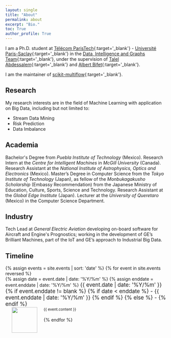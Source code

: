 ```yaml
---
layout: single
title: "About"
permalink: about
excerpt: "Bio."
toc: True
author_profile: True
---
```


I am a Ph.D. student at [Télécom ParisTech](http://www.telecom-paristech.fr/eng){:target='_blank'} - [Université Paris-Saclay](https://www.universite-paris-saclay.fr/en){:target='_blank'} in the [Data, Intelligence and Graphs Team](https://dig.telecom-paristech.fr/blog/){:target='_blank'}, under the supervision of [Talel Abdessalem](https://sites.google.com/view/talel-abdessalem){:target='_blank'} and [Albert Bifet](http://albertbifet.com/){:target='_blank'}.

I am the maintainer of [scikit-multiflow](https://scikit-multiflow.github.io/){:target='_blank'}.

## Research

My research interests are in the field of Machine Learning with application on Big Data, including but not limited to:

- Stream Data Mining
- Risk Prediction
- Data Imbalance

## Academia

Bachelor's Degree from _Puebla Institute of Technology_ (Mexico). Research Intern at the _Centre for Intelligent Machines_ in _McGill University_ (Canada). Research Assistant at the _National Institute of Astrophysics, Optics and Electronics_ (Mexico). Master’s Degree in Computer Science from the _Tokyo Institute of Technology_ (Japan), as fellow of the _Monbukagakusho Scholarship_ (Embassy Recommendation) from the Japanese Ministry of Education, Culture, Sports, Science and Technology. Research Assistant at the _Global Edge Institute_ (Japan). Lecturer at the _University of Queretaro_ (Mexico) in the Computer Science Department.

## Industry
 Tech Lead at _General Electric Aviation_ developing on-board software for Aircraft and Engine's Prognostics; working in the development of GE’s Brilliant Machines, part of the IoT and GE’s approach to Industrial Big Data.

## Timeline

<div class="container row">
    {% assign events = site.events | sort: 'date' %}
    {% for event in site.events reversed %}
    <div class="clearfix float-my-children">
        {% assign date = event.date | date: '%Y/%m' %}
        {% assign enddate = event.enddate | date: '%Y/%m' %}
        <big class="item-date">{{ event.date | date: '%Y/%m' }}
        {% if event.enddate != blank %}
            {% if date < enddate %} - {{ event.enddate | date: '%Y/%m' }}
            {% endif %}
        {% else %} - 
        {% endif %}</big>
        <div>
            <span>
                <img style="float:left" class="img-circle" src="{{site.baseurl}}{{ event.image }}" width="80" height="80"  hspace="20">
                <small>{{ event.content }}</small>
            </span>
        </div>
    </div>
    <br>
    {% endfor %}
    <div class="last-item">
        <i class="vertical-line"></i>
    </div>
</div>